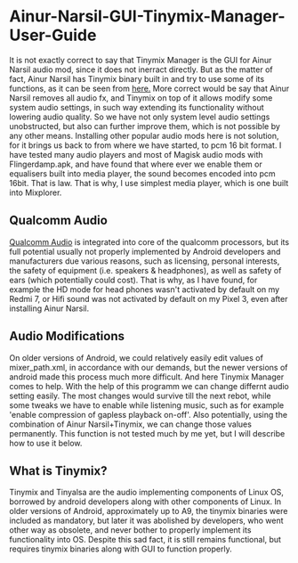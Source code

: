 # Ainur-Narsil-GUI-Tinymix-Manager-User-Guide
It is not exactly correct to say that Tinymix Manager is the GUI for Ainur Narsil audio mod, since it does not inerract directly. But as the matter of fact, Ainur Narsil has Tinymix binary built in and try to use some of its functions, as it can be seen from [here.](https://github.com/Magisk-Modules-Repo/ainur_narsil/blob/master/service.sh)  More correct would be say that Ainur Narsil removes all audio fx, and Tinymix on top of it allows modify some system audio settings, in such way extending its functionality without lowering audio quality. So we have not only system level audio settings unobstructed, but also can further improve them, which is not possible by any other means. Installing other popular audio mods here is not solution, for it brings us back to from where we have started, to pcm 16 bit format. I have tested many audio players and most of Magisk audio mods with Flingerdamp.apk, and have found that where ever we enable them or equalisers built into media player, the sound becomes encoded into pcm 16bit. That is law. That is why, I use simplest media player, which is one built into Mixplorer.
## Qualcomm Audio 
[Qualcomm Audio](https://www.qualcomm.com/products/internet-of-things/consumer/audio)  is integrated into core of the qualcomm processors, but its full potential usually not properly implemented by Android developers and manufacturers due various reasons, such as licensing, personal interests, the safety of equipment (i.e. speakers & headphones), as well as safety of ears (which potentially could cost). That is why, as I have found, for example the HD mode for head phones wasn't activated by default on my Redmi 7, or Hifi sound was not activated by default on my Pixel 3, even after installing Ainur Narsil. 
## Audio Modifications
On older versions of Android, we could relatively easily edit values of mixer_path.xml, in accordance with our demands, but the newer versions of android made this process much more difficult. And here Tinymix Manager comes to help. With the help of this programm we can change differnt audio setting easily. The most changes would survive till the next rebot, while some tweaks we have to enable while listening music, such as for example 'enable compression of gapless playback on-off'. Also potentially, using the combination of Ainur Narsil+Tinymix, we can change those values permanently. This function is not tested much by me yet, but I will describe how to use it below.
## What is Tinymix?
Tinymix and Tinyalsa are the audio implementing components of Linux OS, borrowed by android developers along with other components of Linux. In older versions of Android, approximately up to A9, the tinymix binaries were included as mandatory, but later it was abolished by developers, who went other way as obsolete, and never bother to properly implement its functionality into OS.  Despite this sad fact, it is still remains functional, but requires tinymix binaries along with GUI to function properly. 
